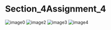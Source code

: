 # Section_4Assignment_4
![image0](https://user-images.githubusercontent.com/99352143/155292378-8d144e97-eab4-40f4-9978-3dff28b50dc1.png)
![image2](https://user-images.githubusercontent.com/99352143/155292386-09f71f49-da0c-4219-a275-3d483c99c840.png)
![image3](https://user-images.githubusercontent.com/99352143/155292395-06f4d607-ea06-4aa1-b805-5ed9c0b5e3fc.png)
![image4](https://user-images.githubusercontent.com/99352143/155292403-4e7c1235-2ce7-46d1-82d7-dc46bc5987b1.PNG)
